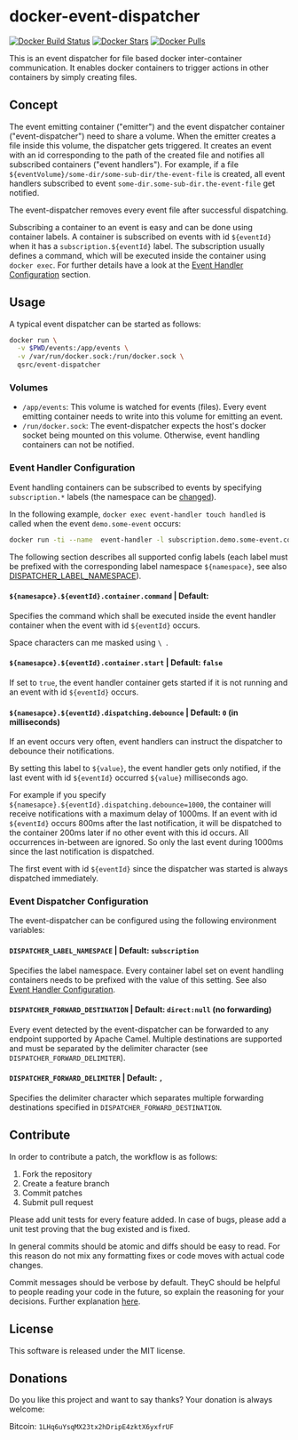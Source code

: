 # docker-event-dispatcher

[![Docker Build Status](https://img.shields.io/docker/build/qsrc/event-dispatcher.svg?style=for-the-badge)](https://hub.docker.com/r/qsrc/event-dispatcher/)
[![Docker Stars](https://img.shields.io/docker/stars/qsrc/event-dispatcher.svg?style=for-the-badge)](https://hub.docker.com/r/qsrc/event-dispatcher/)
[![Docker Pulls](https://img.shields.io/docker/pulls/qsrc/event-dispatcher.svg?style=for-the-badge)](https://hub.docker.com/r/qsrc/event-dispatcher/)


This is an event dispatcher for file based docker inter-container communication. It enables docker containers to trigger 
actions in other containers by simply creating files. 


## Concept

The event emitting container ("emitter") and the event dispatcher container ("event-dispatcher") need to share a volume.
When the emitter creates a file inside this volume, the dispatcher gets triggered. It creates an event with an id 
corresponding to the path of the created file and notifies all subscribed containers ("event handlers"). 
For example, if a file `${eventVolume}/some-dir/some-sub-dir/the-event-file` is created, all event handlers subscribed to
 event `some-dir.some-sub-dir.the-event-file` get notified.

The event-dispatcher removes every event file after successful dispatching.

Subscribing a container to an event is easy and can be done using container labels. A container is subscribed on 
events with id `${eventId}` when it has a `subscription.${eventId}` label. 
The subscription usually defines a command, which will be executed inside the container using `docker exec`. For further
details have a look at the [Event Handler Configuration](#Event-Handler-Configuration) section.


## Usage

A typical event dispatcher can be started as follows:

```bash
docker run \
  -v $PWD/events:/app/events \
  -v /var/run/docker.sock:/run/docker.sock \
  qsrc/event-dispatcher
```

### Volumes
* `/app/events`: This volume is watched for events (files). Every event emitting container needs to write into this 
volume for emitting an event.
* `/run/docker.sock`: The event-dispatcher expects the host's docker socket being mounted on this volume. Otherwise,
event handling containers can not be notified.

### Event Handler Configuration
Event handling containers can be subscribed to events by specifying `subscription.*` labels (the namespace can be 
[changed](#DISPATCHER_LABEL_NAMESPACE)).

In the following example, `docker exec event-handler touch handled` is called when the event `demo.some-event` occurs:
```bash
docker run -ti --name  event-handler -l subscription.demo.some-event.container.command=touch\ handled alpine sh

```

The following section describes all supported config labels (each label must be prefixed with
the corresponding label namespace `${namespace}`, see also 
[DISPATCHER_LABEL_NAMESPACE](#DISPATCHER_LABEL_NAMESPACE)).

#### `${namesapce}.${eventId}.container.command` | Default: ` `

Specifies the command which shall be executed inside the event handler container when the event with id `${eventId}`
occurs. 

Space characters can me masked using `\ `.

#### `${namesapce}.${eventId}.container.start` | Default: `false`
If set to `true`, the event handler container gets started if it is not running and an event with id `${eventId}`
occurs. 

#### `${namesapce}.${eventId}.dispatching.debounce` | Default: `0` (in milliseconds)
If an event occurs very often, event handlers can instruct the dispatcher to debounce their notifications.

By setting this label to `${value}`, the event handler gets only notified, if the last event with id `${eventId}` 
occurred `${value}` milliseconds ago.

For example if you specify `${namesapce}.${eventId}.dispatching.debounce=1000`, the container will receive notifications
with a maximum delay of 1000ms. If an event with id `${eventId}` occurs 800ms after the last notification, it will be 
dispatched to the container 200ms later if no other event with this id occurs. All occurrences in-between are ignored. 
So only the last event during 1000ms since the last notification is dispatched. 

The first event with id `${eventId}` since the dispatcher was started is always dispatched immediately.


### Event Dispatcher Configuration
The event-dispatcher can be configured using the following environment variables:

#### <a name="DISPATCHER_LABEL_NAMESPACE"></a> `DISPATCHER_LABEL_NAMESPACE` | Default: `subscription`
Specifies the label namespace. Every container label set on event handling containers needs to be prefixed with the 
value of this setting. See also [Event Handler Configuration](#Event-Handler-Configuration).

#### `DISPATCHER_FORWARD_DESTINATION` | Default: `direct:null` (no forwarding)
Every event detected by the event-dispatcher can be forwarded to any endpoint supported by Apache Camel.
Multiple destinations are supported and must be separated by the delimiter character (see `DISPATCHER_FORWARD_DELIMITER`).

#### `DISPATCHER_FORWARD_DELIMITER` | Default: `,`
Specifies the delimiter character which separates multiple forwarding destinations specified in `DISPATCHER_FORWARD_DESTINATION`.

## Contribute
In order to contribute a patch, the workflow is as follows:

1. Fork the repository
2. Create a feature branch
3. Commit patches
4. Submit pull request

Please add unit tests for every feature added. In case of bugs, please add a unit test proving that the bug existed and
is fixed.

In general commits should be atomic and diffs should be easy to read. For this reason do not mix any formatting fixes or
code moves with actual code changes.

Commit messages should be verbose by default. TheyC should be helpful to people reading your code in the future, so
explain the reasoning for your decisions. Further explanation [here](http://chris.beams.io/posts/git-commit/).

## License
This software is released under the MIT license.

## Donations
Do you like this project and want to say thanks? Your donation is always welcome:

Bitcoin: `1LHq6uYsqMX23tx2hDripE4zktX6yxfrUF`
